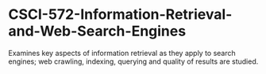 # CSCI-572-Information-Retrieval-and-Web-Search-Engines

Examines key aspects of information retrieval as they apply to search engines; web crawling, indexing, querying and quality of results are studied.
